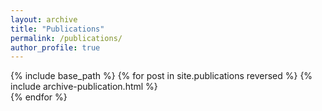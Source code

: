 ```yaml
---
layout: archive
title: "Publications"
permalink: /publications/
author_profile: true
---
```


{% include base_path %}
{% for post in site.publications reversed %}
   	{% include archive-publication.html %}  
{% endfor %}



